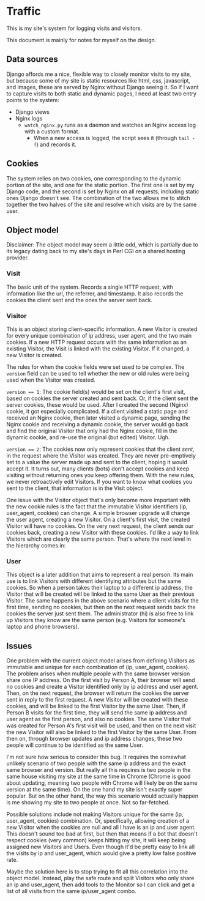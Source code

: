 Traffic
=======

This is my site's system for logging visits and visitors.

This document is mainly for notes for myself on the design.

Data sources
----------------
Django affords me a nice, flexible way to closely monitor visits to my site, but because some of my site is static resources like html, css, javascript, and images, these are served by Nginx without Django seeing it. So if I want to capture visits to both static and dynamic pages, I need at least two entry points to the system:

- Django views
- Nginx logs
    - `watch_nginx.py` runs as a daemon and watches an Nginx access log with a custom format.
        - When a new access is logged, the script sees it (through `tail -f`) and records it.


Cookies
-------
The system relies on two cookies, one corresponding to the dynamic portion of the site, and one for the static portion. The first one is set by my Django code, and the second is set by Nginx on all requests, including static ones Django doesn't see. The combination of the two allows me to stitch together the two halves of the site and resolve which visits are by the same user.


Object model
------------
Disclaimer: The object model may seem a little odd, which is partially due to its legacy dating back to my site's days in Perl CGI on a shared hosting provider.

### Visit
The basic unit of the system. Records a single HTTP request, with information like the url, the referrer, and timestamp. It also records the cookies the client sent and the ones the server sent back.

### Visitor
This is an object storing client-specific information. A new Visitor is created for every unique combination of ip address, user agent, and the two main cookies. If a new HTTP request occurs with the same information as an existing Visitor, the Visit is linked with the existing Visitor. If it changed, a new Visitor is created.

The rules for when the cookie fields were set used to be complex. The `version` field can be used to tell whether the new or old rules were being used when the Visitor was created.

`version == 1`: The cookie field(s) would be set on the client's first visit, based on cookies the server created and sent back. Or, if the client sent the server cookies, these would be used. After I created the second (Nginx) cookie, it got especially complicated. If a client visited a static page and received an Nginx cookie, then later visited a dynamic page, sending the Nginx cookie and receiving a dynamic cookie, the server would go back and find the original Visitor that only had the Nginx cookie, fill in the dynamic cookie, and re-use the original (but edited) Visitor. Ugh.

`version == 2`: The cookies now only represent cookies that the client *sent*, in the request where the Visitor was created. They are never pre-emptively set to a value the server made up and sent to the client, hoping it would accept it. It turns out, many clients (bots) don't accept cookies and keep visiting without returning ones you keep offering them. With the new rules, we never retroactively edit Visitors. If you want to know what cookies you sent to the client, that information is in the Visit object.

One issue with the Visitor object that's only become more important with the new cookie rules is the fact that the immutable Visitor identifiers (ip, user_agent, cookies) can change. A simple browser upgrade will change the user agent, creating a new Visitor. On a client's first visit, the created Visitor will have no cookies. On the very next request, the client sends our cookies back, creating a new Visitor with these cookies. I'd like a way to link Visitors which are clearly the same person. That's where the next level in the hierarchy comes in:

### User

This object is a later addition that aims to represent a real person. Its main use is to link Visitors with different identifying attributes but the same cookies. So when a person takes their laptop to a different ip address, the Visitor that will be created will be linked to the same User as their previous Visitor. The same happens in the above scenario where a client visits for the first time, sending no cookies, but then on the next request sends back the cookies the server just sent them. The administrator (hi) is also free to link up Visitors they know are the same person (e.g. Visitors for someone's laptop and phone browsers).

Issues
-------

One problem with the current object model arises from defining Visitors as immutable and unique for each combination of (ip, user_agent, cookies). The problem arises when multiple people with the same browser version share one IP address. On the first visit by Person A, their browser will send no cookies and create a Visitor identified only by ip address and user agent. Then, on the next request, the browser will return the cookies the server sent in reply to the first request. A new Visitor will be created with these cookies, and will be linked to the first Visitor by the same User. Then, if Person B visits for the first time, they will send the same ip address and user agent as the first person, and also no cookies. The same Visitor that was created for Person A's first visit will be used, and then on the next visit the new Visitor will also be linked to the first Visitor by the same User. From then on, through browser updates and ip address changes, these two people will continue to be identified as the same User.

I'm not sure how serious to consider this bug. It requires the somewhat unlikely scenario of two people with the same ip address and the exact same browser and version. But really all this requires is two people in the same house visiting my site at the same time in Chrome (Chrome is good about updating, meaning two people with Chrome will likely be on the same version at the same time). On the one hand my site isn't exactly super popular. But on the other hand, the way this scenario would actually happen is me showing my site to two people at once. Not so far-fetched.

Possible solutions include not making Visitors unique for the same (ip, user_agent, cookies) combination. Or, specifically, allowing creation of a new Visitor when the cookies are null and all I have is an ip and user agent. This doesn't sound too bad at first, but then that means if a bot that doesn't respect cookies (very common) keeps hitting my site, it will keep being assigned new Visitors and Users. Even though it'd be pretty easy to link all the visits by ip and user_agent, which would give a pretty low false positive rate.

Maybe the solution here is to stop trying to fit all this correlation into the object model. Instead, play the safe route and split Visitors who only share an ip and user_agent, then add tools to the Monitor so I can click and get a list of all visits from the same ip/user_agent combo.
